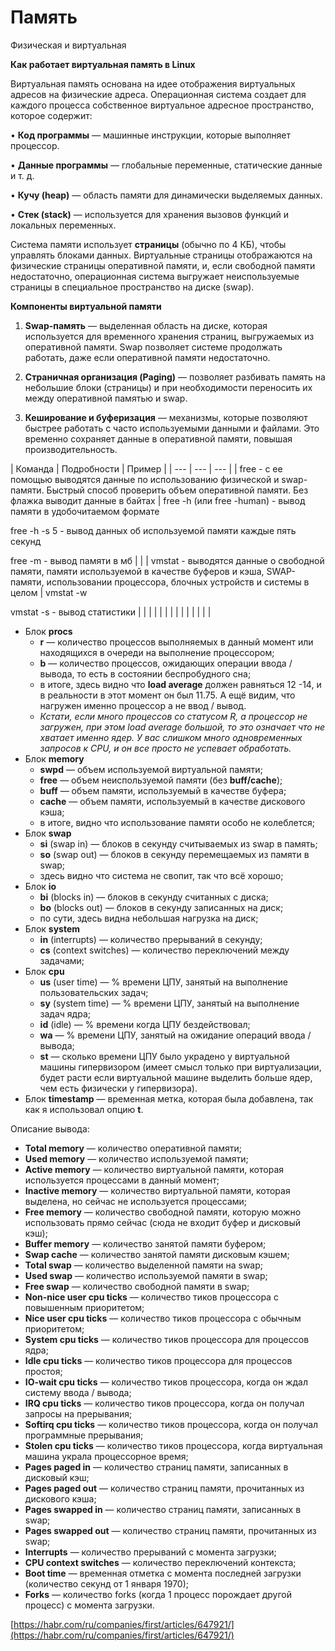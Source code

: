 # Память

Физическая и виртуальная

**Как работает виртуальная память в Linux**

Виртуальная память основана на идее отображения виртуальных адресов на физические адреса. Операционная система создает для каждого процесса собственное виртуальное адресное пространство, которое содержит:

•	**Код программы** — машинные инструкции, которые выполняет процессор.

•	**Данные программы** — глобальные переменные, статические данные и т. д.

•	**Кучу (heap)** — область памяти для динамически выделяемых данных.

•	**Стек (stack)** — используется для хранения вызовов функций и локальных переменных.

Система памяти использует **страницы** (обычно по 4 КБ), чтобы управлять блоками данных. Виртуальные страницы отображаются на физические страницы оперативной памяти, и, если свободной памяти недостаточно, операционная система выгружает неиспользуемые страницы в специальное пространство на диске (swap).

**Компоненты виртуальной памяти**

1.	**Swap-память** — выделенная область на диске, которая используется для временного хранения страниц, выгружаемых из оперативной памяти. Swap позволяет системе продолжать работать, даже если оперативной памяти недостаточно.

2.	**Страничная организация (Paging)** — позволяет разбивать память на небольшие блоки (страницы) и при необходимости переносить их между оперативной памятью и swap.

3.	**Кеширование и буферизация** — механизмы, которые позволяют быстрее работать с часто используемыми данными и файлами. Это временно сохраняет данные в оперативной памяти, повышая производительность.

| Команда | Подробности
 | Пример |
| --- | --- | --- |
| free - с ее помощью выводятся данные по использованию физической и swap-памяти. Быстрый способ проверить объем оперативной памяти. Без флажка выводит данные в байтах | free -h  (или free -human)  - вывод памяти в удобочитаемом формате

free -h -s 5 - вывод данных об используемой памяти каждые пять секунд

free -m - вывод памяти в мб |  |
| vmstat - выводятся данные о свободной памяти, памяти используемой в качестве буферов и кэша, SWAP-памяти, использовании процессора, блочных устройств и системы в целом | vmstat -w

vmstat -s - вывод статистики |  |
|  |  |  |
|  |  |  |
|  |  |  |

- Блок **procs**
    - **r** — количество процессов выполняемых в данный момент или находящихся в очереди на выполнение процессором;
    - **b** — количество процессов, ожидающих операции ввода / вывода, то есть в состоянии беспробудного сна;
    - в итоге, здесь видно что **load average** должен равняться 12 -14, и в реальности в этот момент он был 11.75. А ещё видим, что нагружен именно процессор а не ввод / вывод.
    - *Кстати, если много процессов со статусом R, а процессор не загружен, при этом load average большой, то это означает что не хватает именно ядер. У вас слишком много одновременных запросов к CPU, и он все просто не успевает обработать.*
- Блок **memory**
    - **swpd** — объем используемой виртуальной памяти;
    - **free** — объем неиспользуемой памяти (без **buff/cache**);
    - **buff** — объем памяти, используемый в качестве буфера;
    - **cache** — объем памяти, используемый в качестве дискового кэша;
    - в итоге, видно что использование памяти особо не колеблется;
- Блок **swap**
    - **si** (swap in) — блоков в секунду считываемых из swap в память;
    - **so** (swap out) — блоков в секунду перемещаемых из памяти в swap;
    - здесь видно что система не свопит, так что всё хорошо;
- Блок **io**
    - **bi** (blocks in) — блоков в секунду считанных с диска;
    - **bo** (blocks out) — блоков в секунду записанных на диск;
    - по сути, здесь видна небольшая нагрузка на диск;
- Блок **system**
    - **in** (interrupts) — количество прерываний в секунду;
    - **cs** (context switches) — количество переключений между задачами;
- Блок **cpu**
    - **us** (user time) — % времени ЦПУ, занятый на выполнение пользовательских задач;
    - **sy** (system time) — % времени ЦПУ, занятый на выполнение задач ядра;
    - **id** (idle) — % времени когда ЦПУ бездействовал;
    - **wa** — % времени ЦПУ, занятый на ожидание операций ввода / вывода;
    - **st** — сколько времени ЦПУ было украдено у виртуальной машины гипервизором (имеет смысл только при виртуализации, будет расти если виртуальной машине выделить больше ядер, чем есть физически у гипервизора).
- Блок **timestamp** — временная метка, которая была добавлена, так как я использовал опцию **t**.

Описание вывода:

- **Total memory** — количество оперативной памяти;
- **Used memory** — количество используемой памяти;
- **Active memory** — количество виртуальной памяти, которая используется процессами в данный момент;
- **Inactive memory** — количество виртуальной памяти, которая выделена, но сейчас не используется процессами;
- **Free memory** — количество свободной памяти, которую можно использовать прямо сейчас (сюда не входит буфер и дисковый кэш);
- **Buffer memory** — количество занятой памяти буфером;
- **Swap cache** — количество занятой памяти дисковым кэшем;
- **Total swap** — количество выделенной памяти на swap;
- **Used swap** — количество используемой памяти в swap;
- **Free swap** — количество свободной памяти в swap;
- **Non-nice user cpu ticks** — количество тиков процессора с повышенным приоритетом;
- **Nice user cpu ticks** — количество тиков процессора с обычным приоритетом;
- **System cpu ticks** — количество тиков процессора для процессов ядра;
- **Idle cpu ticks** — количество тиков процессора для процессов простоя;
- **IO-wait cpu ticks** — количество тиков процессора, когда он ждал систему ввода / вывода;
- **IRQ cpu ticks** — количество тиков процессора, когда он получал запросы на прерывания;
- **Softirq cpu ticks** — количество тиков процессора, когда он получал программные прерывания;
- **Stolen cpu ticks** — количество тиков процессора, когда виртуальная машина украла процессорное время;
- **Pages paged in** — количество страниц памяти, записанных в дисковый кэш;
- **Pages paged out** — количество страниц памяти, прочитанных из дискового кэша;
- **Pages swapped in** — количество страниц памяти, записанных в swap;
- **Pages swapped out** — количество страниц памяти, прочитанных из swap;
- **Interrupts** — количество прерываний с момента загрузки;
- **CPU context switches** — количество переключений контекста;
- **Boot time** — временная отметка с момента последней загрузки (количество секунд от 1 января 1970);
- **Forks** — количество forks (когда 1 процесс порождает другой процесс) с момента загрузки.

[https://habr.com/ru/companies/first/articles/647921/](https://habr.com/ru/companies/first/articles/647921/)